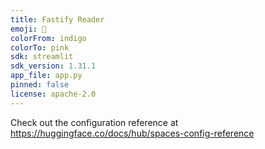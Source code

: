 ```yaml
---
title: Fastify Reader
emoji: 🚀
colorFrom: indigo
colorTo: pink
sdk: streamlit
sdk_version: 1.31.1
app_file: app.py
pinned: false
license: apache-2.0
---
```


Check out the configuration reference at https://huggingface.co/docs/hub/spaces-config-reference
